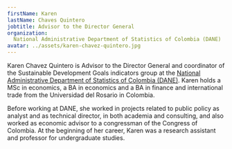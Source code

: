 ```yaml
---
firstName: Karen
lastName: Chaves Quintero
jobtitle: Advisor to the Director General
organization:
  National Administrative Department of Statistics of Colombia (DANE)
avatar: ../assets/karen-chavez-quintero.jpg
---
```


Karen Chavez Quintero is Advisor to the Director General and coordinator of the
Sustainable Development Goals indicators group at the
[National Administrative Department of Statistics of Colombia (DANE)](https://www.dane.gov.co/).
Karen holds a MSc in economics, a BA in economics and a BA in finance and
international trade from the Universidad del Rosario in Colombia.

Before working at DANE, she worked in projects related to public policy as
analyst and as technical director, in both academia and consulting, and also
worked as economic advisor to a congressman of the Congress of Colombia. At the
beginning of her career, Karen was a research assistant and professor for
undergraduate studies.
